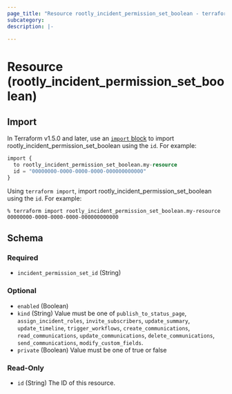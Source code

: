 ```yaml
---
page_title: "Resource rootly_incident_permission_set_boolean - terraform-provider-rootly"
subcategory:
description: |-
    
---
```


# Resource (rootly_incident_permission_set_boolean)





## Import

In Terraform v1.5.0 and later, use an [`import` block](https://developer.hashicorp.com/terraform/language/import) to import rootly_incident_permission_set_boolean using the `id`. For example:

```terraform
import {
  to rootly_incident_permission_set_boolean.my-resource
  id = "00000000-0000-0000-0000-000000000000"
}
```

Using `terraform import`, import rootly_incident_permission_set_boolean using the `id`. For example:

```console
% terraform import rootly_incident_permission_set_boolean.my-resource 00000000-0000-0000-0000-000000000000
```

<!-- schema generated by tfplugindocs -->
## Schema

### Required

- `incident_permission_set_id` (String)

### Optional

- `enabled` (Boolean)
- `kind` (String) Value must be one of `publish_to_status_page`, `assign_incident_roles`, `invite_subscribers`, `update_summary`, `update_timeline`, `trigger_workflows`, `create_communications`, `read_communications`, `update_communications`, `delete_communications`, `send_communications`, `modify_custom_fields`.
- `private` (Boolean) Value must be one of true or false

### Read-Only

- `id` (String) The ID of this resource.
